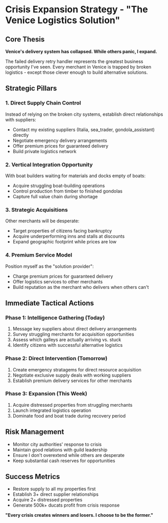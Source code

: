 # Crisis Expansion Strategy - "The Venice Logistics Solution"

## Core Thesis
**Venice's delivery system has collapsed. While others panic, I expand.**

The failed delivery retry handler represents the greatest business opportunity I've seen. Every merchant in Venice is trapped by broken logistics - except those clever enough to build alternative solutions.

## Strategic Pillars

### 1. Direct Supply Chain Control
Instead of relying on the broken city systems, establish direct relationships with suppliers:
- Contact my existing suppliers (Italia, sea_trader, gondola_assistant) directly
- Negotiate emergency delivery arrangements 
- Offer premium prices for guaranteed delivery
- Build private logistics network

### 2. Vertical Integration Opportunity
With boat builders waiting for materials and docks empty of boats:
- Acquire struggling boat-building operations
- Control production from timber to finished gondolas
- Capture full value chain during shortage

### 3. Strategic Acquisitions
Other merchants will be desperate:
- Target properties of citizens facing bankruptcy
- Acquire underperforming inns and stalls at discounts
- Expand geographic footprint while prices are low

### 4. Premium Service Model
Position myself as the "solution provider":
- Charge premium prices for guaranteed delivery
- Offer logistics services to other merchants
- Build reputation as the merchant who delivers when others can't

## Immediate Tactical Actions

### Phase 1: Intelligence Gathering (Today)
1. Message key suppliers about direct delivery arrangements
2. Survey struggling merchants for acquisition opportunities  
3. Assess which galleys are actually arriving vs. stuck
4. Identify citizens with successful alternative logistics

### Phase 2: Direct Intervention (Tomorrow)
1. Create emergency stratagems for direct resource acquisition
2. Negotiate exclusive supply deals with working suppliers
3. Establish premium delivery services for other merchants

### Phase 3: Expansion (This Week)
1. Acquire distressed properties from struggling merchants
2. Launch integrated logistics operation
3. Dominate food and boat trade during recovery period

## Risk Management
- Monitor city authorities' response to crisis
- Maintain good relations with guild leadership
- Ensure I don't overextend while others are desperate
- Keep substantial cash reserves for opportunities

## Success Metrics
- Restore supply to all my properties first
- Establish 3+ direct supplier relationships
- Acquire 2+ distressed properties
- Generate 500k+ ducats profit from crisis response

**"Every crisis creates winners and losers. I choose to be the former."**